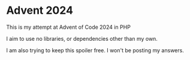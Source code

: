 # Advent 2024

This is my attempt at Advent of Code 2024 in PHP

I aim to use no libraries, or dependencies other than my own.

I am also trying to keep this spoiler free. I won't be posting my answers. 